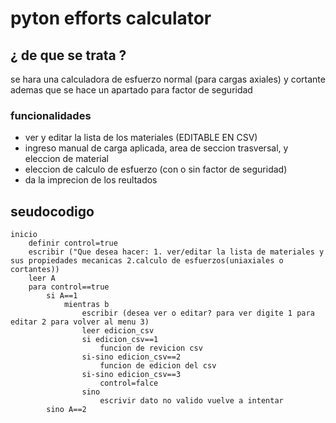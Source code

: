 # pyton efforts calculator
## ¿ de que se trata ? 
se hara una calculadora de esfuerzo normal (para cargas axiales) y cortante ademas que se hace un apartado para factor de seguridad
### funcionalidades
- ver y editar la lista de los materiales (EDITABLE EN CSV)
- ingreso manual de carga aplicada, area de seccion trasversal, y eleccion de material
- eleccion de calculo de esfuerzo (con o sin factor de seguridad)
- da la imprecion de los reultados 
## seudocodigo

```
inicio
    definir control=true
    escribir ("Que desea hacer: 1. ver/editar la lista de materiales y sus propiedades mecanicas 2.calculo de esfuerzos(uniaxiales o cortantes))
    leer A 
    para control==true 
        si A==1 
            mientras b 
                escribir (desea ver o editar? para ver digite 1 para editar 2 para volver al menu 3)
                leer edicion_csv
                si edicion_csv==1
                    funcion de revicion csv
                si-sino edicion_csv==2
                    funcion de edicion del csv
                si-sino edicion_csv==3
                    control=falce
                sino
                    escrivir dato no valido vuelve a intentar
        sino A==2 

```